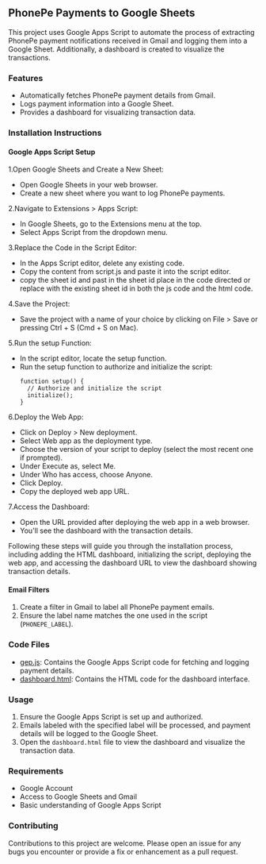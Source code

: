 
## PhonePe Payments to Google Sheets

This project uses Google Apps Script to automate the process of extracting PhonePe payment notifications received in Gmail and logging them into a Google Sheet. Additionally, a dashboard is created to visualize the transactions.

### Features

- Automatically fetches PhonePe payment details from Gmail.
- Logs payment information into a Google Sheet.
- Provides a dashboard for visualizing transaction data.

### Installation Instructions

#### Google Apps Script Setup

1.Open Google Sheets and Create a New Sheet:

  - Open Google Sheets in your web browser.
  - Create a new sheet where you want to log PhonePe payments.
  
2.Navigate to Extensions > Apps Script:

  - In Google Sheets, go to the Extensions menu at the top.
  - Select Apps Script from the dropdown menu.
  
3.Replace the Code in the Script Editor:

  - In the Apps Script editor, delete any existing code.
  - Copy the content from script.js and paste it into the script editor.
  - copy the sheet id and past in the sheet id place in the code directed or replace with the existing sheet id in both the js code and the html code.
  
4.Save the Project:

  - Save the project with a name of your choice by clicking on File > Save or pressing Ctrl + S (Cmd + S on Mac).
  
5.Run the setup Function:

  - In the script editor, locate the setup function.
  - Run the setup function to authorize and initialize the script:
      ```
      function setup() {
        // Authorize and initialize the script
        initialize();
      }
      ```
6.Deploy the Web App:

  - Click on Deploy > New deployment.
  - Select Web app as the deployment type.
  - Choose the version of your script to deploy (select the most recent one if prompted).
  - Under Execute as, select Me.
  - Under Who has access, choose Anyone.
  - Click Deploy.
  - Copy the deployed web app URL.

7.Access the Dashboard:

  - Open the URL provided after deploying the web app in a web browser.
  - You'll see the dashboard with the transaction details.
  
Following these steps will guide you through the installation process, including adding the HTML dashboard, initializing the script, deploying the web app, and accessing the dashboard URL to view the dashboard showing transaction details.
#### Email Filters

1. Create a filter in Gmail to label all PhonePe payment emails.
2. Ensure the label name matches the one used in the script (`PHONEPE_LABEL`).

### Code Files

- [gep.js](gep.js): Contains the Google Apps Script code for fetching and logging payment details.
- [dashboard.html](dashboard.html): Contains the HTML code for the dashboard interface.

### Usage

1. Ensure the Google Apps Script is set up and authorized.
2. Emails labeled with the specified label will be processed, and payment details will be logged to the Google Sheet.
3. Open the `dashboard.html` file to view the dashboard and visualize the transaction data.

### Requirements

- Google Account
- Access to Google Sheets and Gmail
- Basic understanding of Google Apps Script

### Contributing

Contributions to this project are welcome. Please open an issue for any bugs you encounter or provide a fix or enhancement as a pull request.

[BSD.License]: https://img.shields.io/badge/License-BSD--3--Clause-blue.svg
